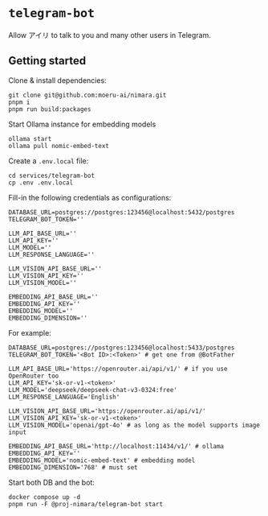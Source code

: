# `telegram-bot`

Allow アイリ to talk to you and many other users in Telegram.

## Getting started

Clone & install dependencies:

```shell
git clone git@github.com:moeru-ai/nimara.git
pnpm i
pnpm run build:packages
```

Start Ollama instance for embedding models

```shell
ollama start
ollama pull nomic-embed-text
```

Create a `.env.local` file:

```shell
cd services/telegram-bot
cp .env .env.local
```

Fill-in the following credentials as configurations:

```shell
DATABASE_URL=postgres://postgres:123456@localhost:5432/postgres
TELEGRAM_BOT_TOKEN=''

LLM_API_BASE_URL=''
LLM_API_KEY=''
LLM_MODEL=''
LLM_RESPONSE_LANGUAGE=''

LLM_VISION_API_BASE_URL=''
LLM_VISION_API_KEY=''
LLM_VISION_MODEL=''

EMBEDDING_API_BASE_URL=''
EMBEDDING_API_KEY=''
EMBEDDING_MODEL=''
EMBEDDING_DIMENSION=''
```

For example:

```shell
DATABASE_URL=postgres://postgres:123456@localhost:5433/postgres
TELEGRAM_BOT_TOKEN='<Bot ID>:<Token>' # get one from @BotFather

LLM_API_BASE_URL='https://openrouter.ai/api/v1/' # if you use OpenRouter too
LLM_API_KEY='sk-or-v1-<token>'
LLM_MODEL='deepseek/deepseek-chat-v3-0324:free'
LLM_RESPONSE_LANGUAGE='English'

LLM_VISION_API_BASE_URL='https://openrouter.ai/api/v1/'
LLM_VISION_API_KEY='sk-or-v1-<token>'
LLM_VISION_MODEL='openai/gpt-4o' # as long as the model supports image input

EMBEDDING_API_BASE_URL='http://localhost:11434/v1/' # ollama
EMBEDDING_API_KEY=''
EMBEDDING_MODEL='nomic-embed-text' # embedding model
EMBEDDING_DIMENSION='768' # must set
```

Start both DB and the bot:

```shell
docker compose up -d
pnpm run -F @proj-nimara/telegram-bot start
```
